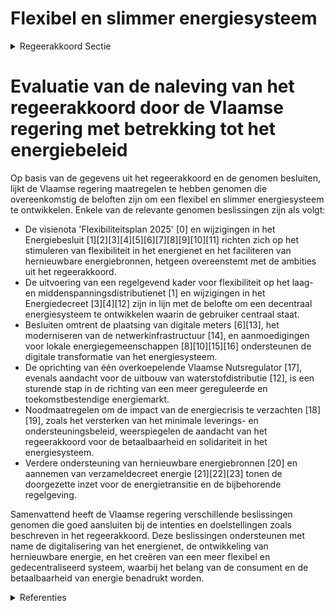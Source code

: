 # Flexibel en slimmer energiesysteem

<details>
        <summary>Regeerakkoord Sectie </summary>
        <p>1.8.4 Flexibel en slimmer Energiesysteem Om grotere aandelen hernieuwbare energie in het energiesysteem te kunnen integreren, moeten we ons energiesysteem digitaliseren en de capaciteit voor energieopslag kostenefficiënt uitbouwen. Innovatie is cruciaal en dus zetten we proefpro-jecten op voor power-to-x en starten we een pilootproject voor de productie van koolstofarme waterstof en inzet van onze kanalen voor ener-gieopslag. Elektriciteitsproductie wordt onvoorspelbaarder en prijzen zullen nog sterker variëren doorheen de dag. Om alle burgers en ondernemingen de kans te geven in te spelen op lage en hoge prijsperiodes, mikken we op maximale uitrol en gebruik van de digitale meters tijdens de komende legislatuur. Dit geeft de kans aan leveranciers om nieuwe contractformules te ontwikkelen en aan marktpartijen om vlot flexibi-liteit te kunnen aanbieden. Heel wat technolo-gieën zijn rijp voor grootschalige uitrol en kunnen dan ook gevaloriseerd worden na de plaatsing van een digitale meter. Daarnaast is er dringend nood aan een performant, kostenefficiënt en toekomstgericht softwareplatform voor het gebruik door de markt van de data uit de digitale meters. De Vlaamse regering spoort de distribu-tienetbeheerders aan dit zo snel mogelijk te operationaliseren en kosten voor de netgebrui-kers maximaal te beperken. De VREG evalueert in 2024 de activiteiten inzake databeheer door de netbeheerders. We evolueren naar een flexibel en decentraal energiesysteem waar de verbruiker centraal staat. We zetten het clean energy pakket zo snel als mogelijk om naar Vlaamse energieregelgeving. We ondersteunen en faciliteren de actieve rol die burgers, lokale overheden en ondernemingen kunnen spelen in de transitie en maken het moge-lijk dat zij de voordelen van de transitie kunnen valoriseren. Daarvoor werken we aan een regelge-vend kader voor de uitbouw van lokale energie-gemeenschappen. Het hele energielandschap wordt flexibeler en dynamischer maar tegelijker-tijd dient de solidariteit tussen alle netgebrui-kers behouden te blijven via een billijke bijdrage aan de financiering van het klimaatbeleid en het net dat iedereen bevoorradingszekerheid biedt en de uitbouw van hernieuwbare energie toelaat. We geven prioriteit aan het netversterkende Ventilus-project en faciliteren een optimaal procesverloop inclusief alternatievenonderzoek, conform de lopende MER-procedure. De Vlaamse distributienetwerken moeten efficiënt beheerd worden zodat ze betaalbaar de toekomst voorbereiden. We maken werk van een vereen-voudiging van het landschap van distributienetbeheerders voor elektriciteit en gas door herschikking bij distributienetbeheerders aan te moedigen. Met het oog op transparantie, financiële stabiliteit en het vermijden van kruissubsidiëring realiseren we bij netbeheerders en Fluvius een analytische boekhouding met scheiding tussen de verschil-lende (energie) gereguleerde en niet-gereguleerde activiteiten. Volgens het nieuwe opzet van de elektriciteitsmarkt moeten energiediensten zoals bijvoorbeeld opslag marktgebaseerd en concurre-rend zijn. Daarom laten we niet toe dat netbe-heerders energieopslagfaciliteiten bezitten, ontwikkelen, beheren of exploiteren. De taken van netbeheerders en Fluvius zullen in het kader van een kerntakendebat herbekeken worden, dit vooral om te zorgen dat de netbeheerders en Fluvius zich maximaal concentreren op hun kerntaak: een goed werkend distributienet dat de uitdagingen van morgen aankan. Er wordt in Vlaanderen één overkoepelende regulator uitgewerkt voor netgebonden infra-structuur (elektriciteit, gas, warmte, kabel, water, riolering,…) en media. In dit kader coördineren en rationaliseren we de (toezichthoudende, regule-rende, adviserende, …) taken waarmee de overkoe-pelende regulator belast wordt. </p>
        </details> 

# Evaluatie van de naleving van het regeerakkoord door de Vlaamse regering met betrekking tot het energiebeleid

Op basis van de gegevens uit het regeerakkoord en de genomen besluiten, lijkt de Vlaamse regering maatregelen te hebben genomen die overeenkomstig de beloften zijn om een flexibel en slimmer energiesysteem te ontwikkelen. Enkele van de relevante genomen beslissingen zijn als volgt:

- De visienota 'Flexibiliteitsplan 2025' \[0\] en wijzigingen in het Energiebesluit \[1\]\[2\]\[3\]\[4\]\[5\]\[6\]\[7\]\[8\]\[9\]\[10\]\[11\] richten zich op het stimuleren van flexibiliteit in het energienet en het faciliteren van hernieuwbare energiebronnen, hetgeen overeenstemt met de ambities uit het regeerakkoord.
- De uitvoering van een regelgevend kader voor flexibiliteit op het laag- en middenspanningsdistributienet \[1\] en wijzigingen in het Energiedecreet \[3\]\[4\]\[12\] zijn in lijn met de belofte om een decentraal energiesysteem te ontwikkelen waarin de gebruiker centraal staat.
- Besluiten omtrent de plaatsing van digitale meters \[6\]\[13\], het moderniseren van de netwerkinfrastructuur \[14\], en aanmoedigingen voor lokale energiegemeenschappen \[8\]\[10\]\[15\]\[16\] ondersteunen de digitale transformatie van het energiesysteem.
- De oprichting van één overkoepelende Vlaamse Nutsregulator \[17\], evenals aandacht voor de uitbouw van waterstofdistributie \[12\], is een sturende stap in de richting van een meer gereguleerde en toekomstbestendige energiemarkt.
- Noodmaatregelen om de impact van de energiecrisis te verzachten \[18\]\[19\], zoals het versterken van het minimale leverings- en ondersteuningsbeleid, weerspiegelen de aandacht van het regeerakkoord voor de betaalbaarheid en solidariteit in het energiesysteem.
- Verdere ondersteuning van hernieuwbare energiebronnen \[20\] en aannemen van verzameldecreet energie \[21\]\[22\]\[23\] tonen de doorgezette inzet voor de energietransitie en de bijbehorende regelgeving.

Samenvattend heeft de Vlaamse regering verschillende beslissingen genomen die goed aansluiten bij de intenties en doelstellingen zoals beschreven in het regeerakkoord. Deze beslissingen ondersteunen met name de digitalisering van het energienet, de ontwikkeling van hernieuwbare energie, en het creëren van een meer flexibel en gedecentraliseerd systeem, waarbij het belang van de consument en de betaalbaarheid van energie benadrukt worden.

<details>
        <summary> Referenties</summary>
        
**[\[0\]](https://beslissingenvlaamseregering.vlaanderen.be/?search=Visienota%20%27Flexibiliteitsplan%202025%27%3A%20flexibiliteit%20op%20elektriciteitsdistributienet%20en%20het%20plaatselijk%20vervoernet%C2%A0verder%20stimuleren%20en%20faciliteren&dateOption=select&startDate=2022-10-28T08%3A00%3A00Z&endDate=2022-10-28T08%3A00%3A00Z)** : **(2022-10-28)** Visienota 'Flexibiliteitsplan 2025': flexibiliteit op elektriciteitsdistributienet en het plaatselijk vervoernet verder stimuleren en faciliteren 

**[\[1\]](https://beslissingenvlaamseregering.vlaanderen.be/?search=Invoeren%20Vlaams%20regelgevend%20kader%20voor%20flexibiliteit%20op%20het%20laag-%20en%20middenspanningsdistributienet%20en%20het%20invoeren%20van%20een%20kader%20voor%20ondersteunende%20diensten%20en%20flexibiliteit%20voor%20de%20distributienetbeheerder&dateOption=select&startDate=2022-05-20T08%3A00%3A00Z&endDate=2022-05-20T08%3A00%3A00Z)** : **(2022-05-20)** Invoeren Vlaams regelgevend kader voor flexibiliteit op het laag- en middenspanningsdistributienet en het invoeren van een kader voor ondersteunende diensten en flexibiliteit voor de distributienetbeheerder 

**[\[2\]](https://beslissingenvlaamseregering.vlaanderen.be/?search=Openbaredienstverplichting%20elektriciteitsdistributienetbeheerders%3A%20wijziging%20Energiebesluit&dateOption=select&startDate=2022-02-25T09%3A00%3A00Z&endDate=2022-02-25T09%3A00%3A00Z)** : **(2022-02-25)** Openbaredienstverplichting elektriciteitsdistributienetbeheerders: wijziging Energiebesluit 

**[\[3\]](https://beslissingenvlaamseregering.vlaanderen.be/?search=Flexibiliteit%20elektriciteitsdistributienet%20en%20plaatselijk%20vervoersnet%20elektriciteit%3A%20wijziging%20Energiedecreet&dateOption=select&startDate=2020-10-30T09%3A00%3A00Z&endDate=2020-10-30T09%3A00%3A00Z)** : **(2020-10-30)** Flexibiliteit elektriciteitsdistributienet en plaatselijk vervoersnet elektriciteit: wijziging Energiedecreet 

**[\[4\]](https://beslissingenvlaamseregering.vlaanderen.be/?search=Flexibiliteit%20elektriciteitsdistributienet%20en%20plaatselijk%20vervoersnet%20elektriciteit%3A%20wijziging%20Energiedecreet&dateOption=select&startDate=2020-12-11T09%3A00%3A00Z&endDate=2020-12-11T09%3A00%3A00Z)** : **(2020-12-11)** Flexibiliteit elektriciteitsdistributienet en plaatselijk vervoersnet elektriciteit: wijziging Energiedecreet 

**[\[5\]](https://beslissingenvlaamseregering.vlaanderen.be/?search=Technische%20flexibiliteit&dateOption=select&startDate=2022-02-18T09%3A00%3A00Z&endDate=2022-02-18T09%3A00%3A00Z)** : **(2022-02-18)** Technische flexibiliteit 

**[\[6\]](https://beslissingenvlaamseregering.vlaanderen.be/?search=Sociale%20openbaredienstverplichtingen%20en%20REG-openbaredienstverplichtingen%3A%20wijziging%20Energiebesluit&dateOption=select&startDate=2022-02-04T09%3A00%3A00Z&endDate=2022-02-04T09%3A00%3A00Z)** : **(2022-02-04)** Sociale openbaredienstverplichtingen en REG-openbaredienstverplichtingen: wijziging Energiebesluit 

**[\[7\]](https://beslissingenvlaamseregering.vlaanderen.be/?search=Openbaredienstverplichting%20elektriciteitsdistributienetbeheerders%3A%20wijziging%20Energiebesluit&dateOption=select&startDate=2022-04-29T08%3A00%3A00Z&endDate=2022-04-29T08%3A00%3A00Z)** : **(2022-04-29)** Openbaredienstverplichting elektriciteitsdistributienetbeheerders: wijziging Energiebesluit 

**[\[8\]](https://beslissingenvlaamseregering.vlaanderen.be/?search=Wijziging%20Energiebesluit%3A%20gedeeltelijke%20omzetting%20Vierde%20Elektriciteitsrichtlijn%20en%20Richtlijn%20Hernieuwbare%20Energie&dateOption=select&startDate=2021-09-17T08%3A00%3A00Z&endDate=2021-09-17T08%3A00%3A00Z)** : **(2021-09-17)** Wijziging Energiebesluit: gedeeltelijke omzetting Vierde Elektriciteitsrichtlijn en Richtlijn Hernieuwbare Energie 

**[\[9\]](https://beslissingenvlaamseregering.vlaanderen.be/?search=Openbaredienstverplichting%20elektriciteitsdistributienetbeheerders%3A%20wijziging%20Energiebesluit&dateOption=select&startDate=2021-10-29T09%3A15%3A00Z&endDate=2021-10-29T09%3A15%3A00Z)** : **(2021-10-29)** Openbaredienstverplichting elektriciteitsdistributienetbeheerders: wijziging Energiebesluit 

**[\[10\]](https://beslissingenvlaamseregering.vlaanderen.be/?search=Wijziging%20Energiebesluit%3A%20omzetting%20Vierde%20Elektriciteitsrichtlijn%20en%20Richtlijn%20Hernieuwbare%20Energie&dateOption=select&startDate=2021-07-09T08%3A00%3A00Z&endDate=2021-07-09T08%3A00%3A00Z)** : **(2021-07-09)** Wijziging Energiebesluit: omzetting Vierde Elektriciteitsrichtlijn en Richtlijn Hernieuwbare Energie 

**[\[11\]](https://beslissingenvlaamseregering.vlaanderen.be/?search=Sociale%20openbaredienstverplichtingen%20en%20REG-openbaredienstverplichtingen%3A%20wijziging%20Energiebesluit&dateOption=select&startDate=2021-10-29T09%3A15%3A00Z&endDate=2021-10-29T09%3A15%3A00Z)** : **(2021-10-29)** Sociale openbaredienstverplichtingen en REG-openbaredienstverplichtingen: wijziging Energiebesluit 

**[\[12\]](https://beslissingenvlaamseregering.vlaanderen.be/?search=Invoering%20regulerend%20kader%20waterstofdistributie%3A%20wijziging%20Gerechtelijk%20Wetboek%20en%20Energiedecreet&dateOption=select&startDate=2023-07-07T09%3A00%3A00Z&endDate=2023-07-07T09%3A00%3A00Z)** : **(2023-07-07)** Invoering regulerend kader waterstofdistributie: wijziging Gerechtelijk Wetboek en Energiedecreet 

**[\[13\]](https://beslissingenvlaamseregering.vlaanderen.be/?search=Wijziging%20Energiebesluit%3A%20Online%20platform%20voor%20faciliteren%20tegemoetkomingen%2C%20plaatsing%20digitale%20meters%2C%20premies&dateOption=select&startDate=2023-11-17T09%3A00%3A00Z&endDate=2023-11-17T09%3A00%3A00Z)** : **(2023-11-17)** Wijziging Energiebesluit: Online platform voor faciliteren tegemoetkomingen, plaatsing digitale meters, premies 

**[\[14\]](https://beslissingenvlaamseregering.vlaanderen.be/?search=Plan%20Vlaamse%20Veerkracht%20dossier%2067&dateOption=select&startDate=2021-05-07T08%3A00%3A00Z&endDate=2021-05-07T08%3A00%3A00Z)** : **(2021-05-07)** Plan Vlaamse Veerkracht dossier 67 

**[\[15\]](https://beslissingenvlaamseregering.vlaanderen.be/?search=Wijziging%20Energiebesluit%3A%20gedeeltelijke%20omzetting%20Vierde%20Elektriciteitsrichtlijn%20en%20Richtlijn%20Hernieuwbare%20Energie&dateOption=select&startDate=2021-12-03T09%3A00%3A00Z&endDate=2021-12-03T09%3A00%3A00Z)** : **(2021-12-03)** Wijziging Energiebesluit: gedeeltelijke omzetting Vierde Elektriciteitsrichtlijn en Richtlijn Hernieuwbare Energie 

**[\[16\]](https://beslissingenvlaamseregering.vlaanderen.be/?search=Online%20platform%20voor%20faciliteren%20tegemoetkomingen%20ter%20bevordering%20van%20rationeel%20energiegebruik%20en%20-beheer%20en%20gebruik%20hernieuwbare%20energiebronnen&dateOption=select&startDate=2023-07-07T09%3A00%3A00Z&endDate=2023-07-07T09%3A00%3A00Z)** : **(2023-07-07)** Online platform voor faciliteren tegemoetkomingen ter bevordering van rationeel energiegebruik en -beheer en gebruik hernieuwbare energiebronnen 

**[\[17\]](https://beslissingenvlaamseregering.vlaanderen.be/?search=E%C3%A9n%20overkoepelende%20Vlaamse%20Nutsregulator%3A%20wijziging%20energiedecreet%20kerntaken%20VREG&dateOption=select&startDate=2023-07-14T08%3A00%3A00Z&endDate=2023-07-14T08%3A00%3A00Z)** : **(2023-07-14)** Eén overkoepelende Vlaamse Nutsregulator: wijziging energiedecreet kerntaken VREG 

**[\[18\]](https://beslissingenvlaamseregering.vlaanderen.be/?search=Noodmaatregelen%20energiecrisis%3A%20wijziging%20energiebesluit&dateOption=select&startDate=2022-09-30T09%3A30%3A00Z&endDate=2022-09-30T09%3A30%3A00Z)** : **(2022-09-30)** Noodmaatregelen energiecrisis: wijziging energiebesluit 

**[\[19\]](https://beslissingenvlaamseregering.vlaanderen.be/?search=Noodmaatregelen%20energiecrisis%3A%20wijziging%20energiebesluit&dateOption=select&startDate=2022-10-19T08%3A30%3A00Z&endDate=2022-10-19T08%3A30%3A00Z)** : **(2022-10-19)** Noodmaatregelen energiecrisis: wijziging energiebesluit 

**[\[20\]](https://beslissingenvlaamseregering.vlaanderen.be/?search=Ondersteuning%20hernieuwbare%20energiebronnen%20en%20warmtekrachtkoppeling%3A%20wijziging%20Energiebesluit&dateOption=select&startDate=2020-07-10T08%3A00%3A00Z&endDate=2020-07-10T08%3A00%3A00Z)** : **(2020-07-10)** Ondersteuning hernieuwbare energiebronnen en warmtekrachtkoppeling: wijziging Energiebesluit 

**[\[21\]](https://beslissingenvlaamseregering.vlaanderen.be/?search=Verzameldecreet%20energie&dateOption=select&startDate=2022-07-08T08%3A00%3A00Z&endDate=2022-07-08T08%3A00%3A00Z)** : **(2022-07-08)** Verzameldecreet energie 

**[\[22\]](https://beslissingenvlaamseregering.vlaanderen.be/?search=Verzameldecreet%20energie&dateOption=select&startDate=2022-10-28T08%3A00%3A00Z&endDate=2022-10-28T08%3A00%3A00Z)** : **(2022-10-28)** Verzameldecreet energie 

**[\[23\]](https://beslissingenvlaamseregering.vlaanderen.be/?search=Voorontwerp%20van%20decreet%20tot%20wijziging%20van%20het%20Energiedecreet%2C%20wat%20betreft%20netbeheer%2C%20energie-effici%C3%ABntie%20en%20milieuvriendelijke%20energieproductie&dateOption=select&startDate=2023-05-12T08%3A00%3A00Z&endDate=2023-05-12T08%3A00%3A00Z)** : **(2023-05-12)** Voorontwerp van decreet tot wijziging van het Energiedecreet, wat betreft netbeheer, energie-efficiëntie en milieuvriendelijke energieproductie 
        </details> 

